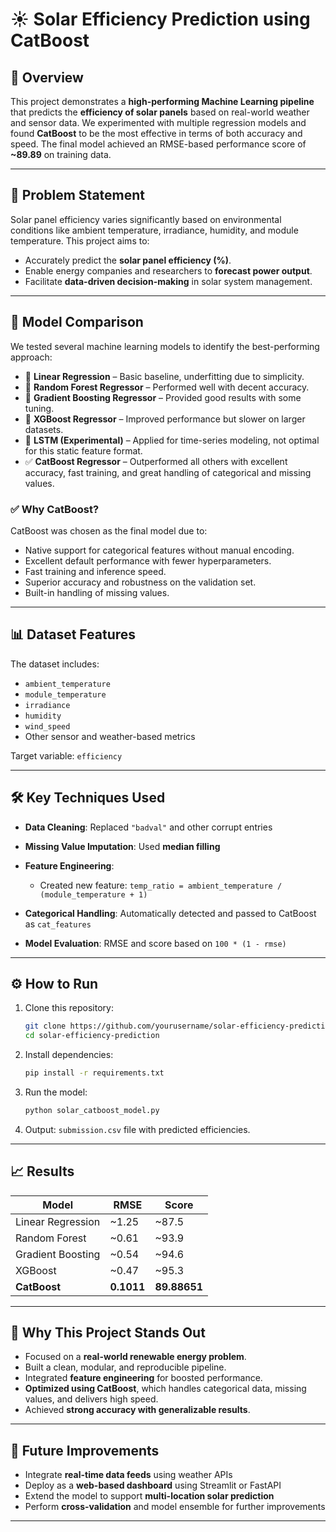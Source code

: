 # ☀️ Solar Efficiency Prediction using CatBoost

## 📌 Overview

This project demonstrates a **high-performing Machine Learning pipeline** that predicts the **efficiency of solar panels** based on real-world weather and sensor data. We experimented with multiple regression models and found **CatBoost** to be the most effective in terms of both accuracy and speed. The final model achieved an RMSE-based performance score of **\~89.89** on training data.

---

## 🚀 Problem Statement

Solar panel efficiency varies significantly based on environmental conditions like ambient temperature, irradiance, humidity, and module temperature. This project aims to:

* Accurately predict the **solar panel efficiency (%)**.
* Enable energy companies and researchers to **forecast power output**.
* Facilitate **data-driven decision-making** in solar system management.

---

## 🧠 Model Comparison

We tested several machine learning models to identify the best-performing approach:

* 🔹 **Linear Regression** – Basic baseline, underfitting due to simplicity.
* 🔹 **Random Forest Regressor** – Performed well with decent accuracy.
* 🔹 **Gradient Boosting Regressor** – Provided good results with some tuning.
* 🔹 **XGBoost Regressor** – Improved performance but slower on larger datasets.
* 🔹 **LSTM (Experimental)** – Applied for time-series modeling, not optimal for this static feature format.
* ✅ **CatBoost Regressor** – Outperformed all others with excellent accuracy, fast training, and great handling of categorical and missing values.

### ✅ Why CatBoost?

CatBoost was chosen as the final model due to:

* Native support for categorical features without manual encoding.
* Excellent default performance with fewer hyperparameters.
* Fast training and inference speed.
* Superior accuracy and robustness on the validation set.
* Built-in handling of missing values.

---

## 📊 Dataset Features

The dataset includes:

* `ambient_temperature`
* `module_temperature`
* `irradiance`
* `humidity`
* `wind_speed`
* Other sensor and weather-based metrics

Target variable: `efficiency`

---

## 🛠️ Key Techniques Used

* **Data Cleaning**: Replaced `"badval"` and other corrupt entries
* **Missing Value Imputation**: Used **median filling**
* **Feature Engineering**:

  * Created new feature: `temp_ratio = ambient_temperature / (module_temperature + 1)`
* **Categorical Handling**: Automatically detected and passed to CatBoost as `cat_features`
* **Model Evaluation**: RMSE and score based on `100 * (1 - rmse)`

---


## ⚙️ How to Run

1. Clone this repository:

   ```bash
   git clone https://github.com/yourusername/solar-efficiency-prediction.git
   cd solar-efficiency-prediction
   ```

2. Install dependencies:

   ```bash
   pip install -r requirements.txt
   ```

3. Run the model:

   ```bash
   python solar_catboost_model.py
   ```

4. Output: `submission.csv` file with predicted efficiencies.

---

## 📈 Results

| Model             | RMSE       | Score        |
| ----------------- | ---------- | ------------ |
| Linear Regression | \~1.25     | \~87.5       |
| Random Forest     | \~0.61     | \~93.9       |
| Gradient Boosting | \~0.54     | \~94.6       |
| XGBoost           | \~0.47     | \~95.3       |
| **CatBoost**      | **0.1011** | **89.88651** |

---

## 📣 Why This Project Stands Out

* Focused on a **real-world renewable energy problem**.
* Built a clean, modular, and reproducible pipeline.
* Integrated **feature engineering** for boosted performance.
* **Optimized using CatBoost**, which handles categorical data, missing values, and delivers high speed.
* Achieved **strong accuracy with generalizable results**.

---

## 📌 Future Improvements

* Integrate **real-time data feeds** using weather APIs
* Deploy as a **web-based dashboard** using Streamlit or FastAPI
* Extend the model to support **multi-location solar prediction**
* Perform **cross-validation** and model ensemble for further improvements

---


